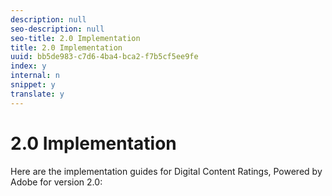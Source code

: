 ```yaml
---
description: null
seo-description: null
seo-title: 2.0 Implementation
title: 2.0 Implementation
uuid: bb5de983-c7d6-4ba4-bca2-f7b5cf5ee9fe
index: y
internal: n
snippet: y
translate: y
---
```


# 2.0 Implementation

Here are the implementation guides for Digital Content Ratings, Powered by Adobe for version 2.0:
